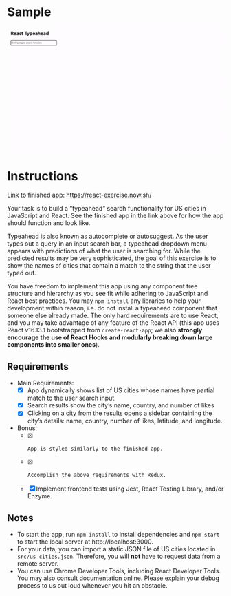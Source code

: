 # Sample

![](sample.gif)

# Instructions

Link to finished app: https://react-exercise.now.sh/

Your task is to build a “typeahead” search functionality for US cities in JavaScript and React. See the finished app in the link above for how the app should function and look like.

Typeahead is also known as autocomplete or autosuggest. As the user types out a query in an input search bar, a typeahead dropdown menu appears with predictions of what the user is searching for. While the predicted results may be very sophisticated, the goal of this exercise is to show the names of cities that contain a match to the string that the user typed out.

You have freedom to implement this app using any component tree structure and hierarchy as you see fit while adhering to JavaScript and React best practices. You may `npm install` any libraries to help your development within reason, i.e. do not install a typeahead component that someone else already made. The only hard requirements are to use React, and you may take advantage of any feature of the React API (this app uses React v16.13.1 bootstrapped from `create-react-app`; we also **strongly encourage the use of React Hooks and modularly breaking down large components into smaller ones**).

## Requirements

- Main Requirements:
  - [x] App dynamically shows list of US cities whose names have partial match to the user search input.
  - [x] Search results show the city’s name, country, and number of likes
  - [x] Clicking on a city from the results opens a sidebar containing the city’s details: name, country, number of likes, latitude, and longitude.
- Bonus:
  - [x]     App is styled similarly to the finished app.
  - [x]     Accomplish the above requirements with Redux.
  - [x] Implement frontend tests using Jest, React Testing Library, and/or Enzyme.

## Notes

- To start the app, run `npm install` to install dependencies and `npm start` to start the local server at http://localhost:3000.
- For your data, you can import a static JSON file of US cities located in `src/us-cities.json`. Therefore, you will **not** have to request data from a remote server.
- You can use Chrome Developer Tools, including React Developer Tools. You may also consult documentation online. Please explain your debug process to us out loud whenever you hit an obstacle.

